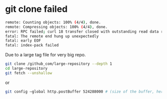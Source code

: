 
# git clone failed

```sh
remote: Counting objects: 100% (4/4), done.
remote: Compressing objects: 100% (4/4), done.
error: RPC failed; curl 18 transfer closed with outstanding read data remaining
fatal: The remote end hung up unexpectedly
fatal: early EOF
fatal: index-pack failed
```

Due to a large tag file for very big repo.

```sh
git clone /github_com/large-repository --depth 1
cd large-repository
git fetch --unshallow
```

or

```sh
git config –global http.postBuffer 524288000 # (size of the buffer, here is 500MB)
```
